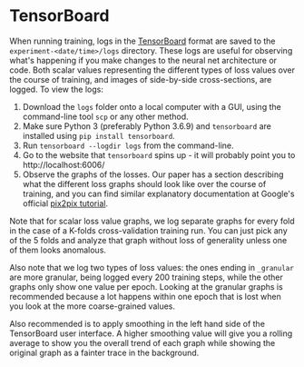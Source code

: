# TensorBoard

When running training, logs in the [TensorBoard](https://www.tensorflow.org/tensorboard) format are saved to the `experiment-<date/time>/logs` directory. These logs are useful for observing what's happening if you make changes to the neural
net architecture or code.
Both scalar values representing the different types of loss values over the course of training, and images of
side-by-side cross-sections, are logged. To view the logs:

1. Download the `logs` folder onto a local computer with a GUI, using the command-line tool `scp` or any other method.
1. Make sure Python 3 (preferably Python 3.6.9) and `tensorboard` are installed using `pip install tensorboard`.
1. Run `tensorboard --logdir logs` from the command-line.
1. Go to the website that `tensorboard` spins up - it will probably point you to http://localhost:6006/
1. Observe the graphs of the losses. Our paper has a section describing what the different loss graphs should look like
over the course of training, and you can find similar explanatory documentation at Google's official [pix2pix tutorial](https://www.tensorflow.org/tutorials/generative/pix2pix#build_the_generator).

Note that for scalar loss value graphs, we log separate graphs for every fold in the case of a K-folds cross-validation
training run. You can just pick any of the 5 folds and analyze that graph without loss of generality unless one of them
looks anomalous.

Also note that we log two types of loss values: the ones ending in `_granular` are more granular, being
logged every 200 training steps, while the other graphs only show one value per epoch. Looking at the granular graphs is
recommended because a lot happens within one epoch that is lost when you look at the more coarse-grained values.

Also recommended is to apply smoothing in the left hand side of the TensorBoard user interface. A higher smoothing value
will give you a rolling average to show you the overall trend of each graph while showing the original graph as a fainter
trace in the background.
